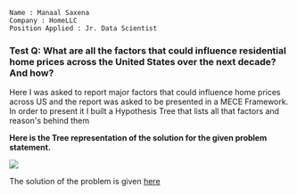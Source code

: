 ```
Name : Manaal Saxena
Company : HomeLLC
Position Applied : Jr. Data Scientist
```

### Test Q: What are all the factors that could influence residential home prices across the United States over the next decade? And how?
Here I was asked to report major factors that could influence home prices across US and the report was asked to be presented in a MECE Framework. In order to present it I built a Hypothesis Tree that lists all that factors and reason's behind them

<b>Here is the Tree representation of the solution for the given problem statement.</b>

![](https://lucid.app/publicSegments/view/e820bad4-0aca-429b-8a57-0792cb551d0a/image.jpeg)

The solution of the problem is given [here](https://github.com/trickster-00/Home-value-report/blob/7c872e94283c2513d8158747eadcff1c859ab5f2/Solution)
